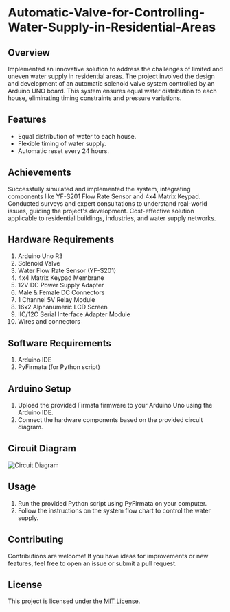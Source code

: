 # Automatic-Valve-for-Controlling-Water-Supply-in-Residential-Areas

## Overview
Implemented an innovative solution to address the challenges of limited and uneven water supply in residential areas. The project involved the design and development of an automatic solenoid valve system controlled by an Arduino UNO board. This system ensures equal water distribution to each house, eliminating timing constraints and pressure variations.

## Features
- Equal distribution of water to each house.
- Flexible timing of water supply.
- Automatic reset every 24 hours.

## Achievements
Successfully simulated and implemented the system, integrating components like YF-S201 Flow Rate Sensor and 4x4 Matrix Keypad.
Conducted surveys and expert consultations to understand real-world issues, guiding the project's development.
Cost-effective solution applicable to residential buildings, industries, and water supply networks.

## Hardware Requirements
1. Arduino Uno R3
2. Solenoid Valve
3. Water Flow Rate Sensor (YF-S201)
4. 4x4 Matrix Keypad Membrane
5. 12V DC Power Supply Adapter
6. Male & Female DC Connectors
7. 1 Channel 5V Relay Module
8. 16x2 Alphanumeric LCD Screen
9. IIC/12C Serial Interface Adapter Module
10. Wires and connectors

## Software Requirements
1. Arduino IDE
2. PyFirmata (for Python script)

## Arduino Setup
1. Upload the provided Firmata firmware to your Arduino Uno using the Arduino IDE.
2. Connect the hardware components based on the provided circuit diagram.

## Circuit Diagram

![Circuit Diagram](circuit.jpg)

## Usage
1. Run the provided Python script using PyFirmata on your computer.
2. Follow the instructions on the system flow chart to control the water supply.

## Contributing
Contributions are welcome! If you have ideas for improvements or new features, feel free to open an issue or submit a pull request.

## License
This project is licensed under the [MIT License](LICENSE).

